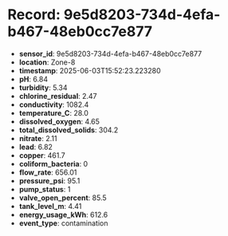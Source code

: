 # Record: 9e5d8203-734d-4efa-b467-48eb0cc7e877

- **sensor_id**: 9e5d8203-734d-4efa-b467-48eb0cc7e877
- **location**: Zone-8
- **timestamp**: 2025-06-03T15:52:23.223280
- **pH**: 6.84
- **turbidity**: 5.34
- **chlorine_residual**: 2.47
- **conductivity**: 1082.4
- **temperature_C**: 28.0
- **dissolved_oxygen**: 4.65
- **total_dissolved_solids**: 304.2
- **nitrate**: 2.11
- **lead**: 6.82
- **copper**: 461.7
- **coliform_bacteria**: 0
- **flow_rate**: 656.01
- **pressure_psi**: 95.1
- **pump_status**: 1
- **valve_open_percent**: 85.5
- **tank_level_m**: 4.41
- **energy_usage_kWh**: 612.6
- **event_type**: contamination